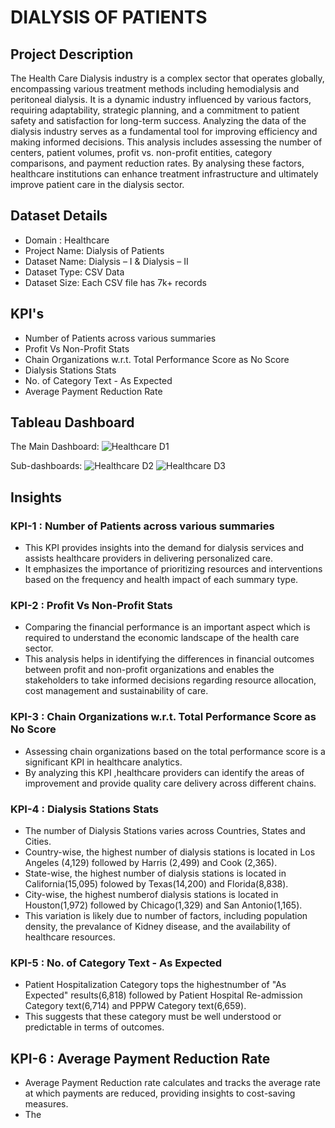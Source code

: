 # DIALYSIS OF PATIENTS

## Project Description

The Health Care Dialysis industry is a complex sector that operates globally, encompassing various treatment methods including hemodialysis and peritoneal dialysis. It is a dynamic industry influenced by various factors, requiring adaptability, strategic planning, and a commitment to patient safety and satisfaction for long-term success. Analyzing the data of the dialysis industry serves as a fundamental tool for improving efficiency and making informed decisions. This analysis includes assessing the number of centers, patient volumes, profit vs. non-profit entities, category comparisons, and payment reduction rates. By analysing these factors, healthcare institutions can enhance treatment infrastructure and ultimately improve patient care in the dialysis sector.

## Dataset Details

- Domain : Healthcare
- Project Name: Dialysis of Patients
- Dataset Name: Dialysis – I & Dialysis – II
- Dataset Type: CSV Data
- Dataset Size: Each CSV file has 7k+ records

## KPI's

- Number of Patients across various summaries
- Profit Vs Non-Profit Stats
- Chain Organizations w.r.t. Total Performance Score as No Score
- Dialysis Stations Stats
- No. of Category Text  - As Expected
- Average Payment Reduction Rate

## Tableau Dashboard

The Main Dashboard:
![Healthcare D1](https://github.com/Sruthi-Suresh22/Dialysis-of-Patients/assets/162356465/481f117c-a4b1-4644-8dff-802b0c30a786)

Sub-dashboards:
![Healthcare D2](https://github.com/Sruthi-Suresh22/Dialysis-of-Patients/assets/162356465/ac411fca-4719-413b-a002-a50b1eb80982)
![Healthcare D3](https://github.com/Sruthi-Suresh22/Dialysis-of-Patients/assets/162356465/ea7824b1-f705-4f48-9692-d350be89cacd)

## Insights

### KPI-1 : Number of Patients across various summaries

- This KPI provides insights into the demand for dialysis services and assists healthcare providers in delivering personalized care.
- It emphasizes the importance of prioritizing resources and interventions based on the frequency and health impact of each summary type.

### KPI-2 : Profit Vs Non-Profit Stats

- Comparing the financial performance is an important aspect which is required to understand the economic landscape of the health care sector.
- This analysis helps in identifying the differences in financial outcomes between profit and non-profit organizations and enables the stakeholders to take informed decisions regarding resource allocation, cost management and sustainability of care.

### KPI-3 : Chain Organizations w.r.t. Total Performance Score as No Score

- Assessing chain organizations based on the total performance score is a significant KPI in healthcare analytics.
- By analyzing this KPI ,healthcare providers can identify the areas of improvement and provide quality care delivery across different chains.

### KPI-4 : Dialysis Stations Stats

- The number of Dialysis Stations varies across Countries, States and Cities.
- Country-wise, the highest number of dialysis stations is located in Los Angeles (4,129) followed by Harris (2,499) and Cook (2,365).
- State-wise, the highest number of dialysis stations is located in California(15,095) folowed by Texas(14,200) and Florida(8,838).
- City-wise, the highest numberof dialysis stations is located in Houston(1,972) followed by Chicago(1,329) and San Antonio(1,165).
- This variation is likely due to number of factors, including population density, the prevalance of Kidney disease, and the availability of healthcare resources.

### KPI-5 : No. of Category Text  - As Expected

- Patient Hospitalization Category tops the highestnumber of "As Expected" results(6,818) followed by Patient Hospital Re-admission Category text(6,714) and PPPW Category text(6,659).
- This suggests that these category must be well understood or predictable in terms of outcomes.

## KPI-6 : Average Payment Reduction Rate

- Average Payment Reduction rate calculates and tracks the average rate at which payments are reduced, providing insights to cost-saving measures.
- The 









